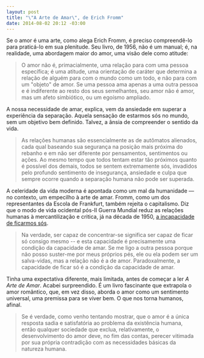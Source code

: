 ```yaml
---
layout: post
title: "\"A Arte de Amar\", de Erich Fromm"
date: 2014-08-02 20:12 -03:00
---
```

Se o amor é uma arte, como alega Erich Fromm, é preciso compreendê-lo para praticá-lo em sua plenitude. Seu livro, de 1956, não é um manual; é, na realidade, uma abordagem maior do amor, uma visão dele como atitude:

> O amor não é, primacialmente, uma relação para com uma pessoa específica; é uma atitude, uma orientação de caráter que determina a relação de alguém para com o mundo como um todo, e não para com um "objeto" de amor. Se uma pessoa ama apenas a uma outra pessoa e é indiferente ao resto dos seus semelhantes, seu amor não é amor, mas um afeto simbiótico, ou um egoísmo ampliado.

A nossa necessidade de amar, explica, vem da ansiedade em superar a experiência da separação. Aquela sensação de estarmos sós no mundo, sem um objetivo bem definido. Talvez, a ânsia de compreender o sentido da vida.

> As relações humanas são essencialmente as de autômatos alienados, cada qual baseando sua segurança na posição mais próxima do rebanho e em não ser diferente por pensamentos, sentimentos ou ações. Ao mesmo tempo que todos tentam estar tão próximos quanto é possível dos demais, todos se sentem extremamente sós, invadidos pelo profundo sentimento de insegurança, ansiedade e culpa que sempre ocorre quando a separação humana não pode ser superada.

A celeridade da vida moderna é apontada como um mal da humanidade — no contexto, um empecilho à arte de amar. Fromm, como um dos representantes da Escola de Frankfurt, também rejeita o capitalismo. Diz que o modo de vida ocidental pós-II Guerra Mundial reduz as relações humanas à mercantilização e critica, já na década de 1950, [a incapacidade de ficarmos sós](http://www1.folha.uol.com.br/equilibrioesaude/2014/07/1489294-maioria-das-pessoas-tem-dificuldade-de-ficar-a-sos-com-seus-pensamentos-diz-estudo.shtml).

> Na verdade, ser capaz de concentrar-se significa ser capaz de ficar só consigo mesmo -- e esta capacidade é precisamente uma condição da capacidade de amar. Se me ligo a outra pessoa porque não posso suster-me por meus próprios pés, ele ou ela podem ser um salva-vidas, mas a relação não é a de amor. Paradoxalmente, a capacidade de ficar só é a condição da capacidade de amar.

Tinha uma expectativa diferente, mais limitada, antes de começar a ler _A Arte de Amar_. Acabei surpreendido. É um livro fascinante que extrapola o amor romântico, que, em vez disso, aborda o amor como um sentimento universal, uma premissa para se viver bem. O que nos torna humanos, afinal.

> Se é verdade, como venho tentando mostrar, que o amor é a única resposta sadia e satisfatória ao problema da existência humana, então qualquer sociedade que exclua, relativamente, o desenvolvimento do amor deve, no fim das contas, perecer vitimada por sua própria contradição com as necessidades básicas da natureza humana.
